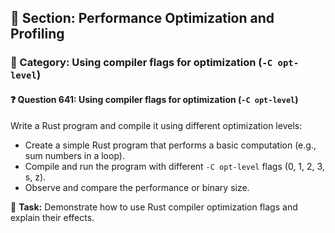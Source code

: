 ## 📘 Section: Performance Optimization and Profiling  
### 🔹 Category: Using compiler flags for optimization (`-C opt-level`)  
#### ❓ Question 641: Using compiler flags for optimization (`-C opt-level`)

Write a Rust program and compile it using different optimization levels:

- Create a simple Rust program that performs a basic computation (e.g., sum numbers in a loop).
- Compile and run the program with different `-C opt-level` flags (0, 1, 2, 3, s, z).
- Observe and compare the performance or binary size.

🔧 **Task:** Demonstrate how to use Rust compiler optimization flags and explain their effects.
